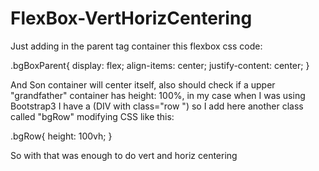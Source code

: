 # FlexBox-VertHorizCentering

Just adding in the parent tag container this flexbox css code:

.bgBoxParent{
			display: flex;
			align-items: center;
 			justify-content: center;
}

And Son container will center itself, also should check if a upper "grandfather" container has height: 100%, in my case when I was using Bootstrap3 I have a (DIV with class="row ") so I add here another class called "bgRow" modifying CSS like this:

.bgRow{
				height: 100vh;
}

So with that was enough to do vert and horiz centering
